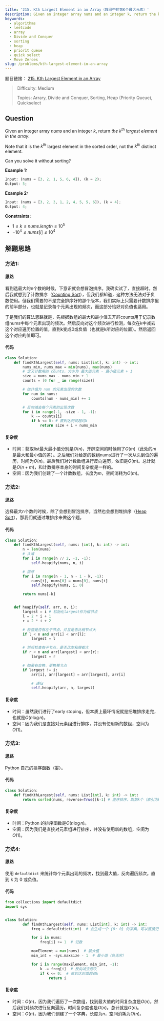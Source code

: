 ```yaml
---
title: '215. Kth Largest Element in an Array（数组中的第K个最大元素）'
description: Given an integer array nums and an integer k, return the kth largest element in the array. Note that it is the kth largest element in the sorted order, not the kth distinct element.
keywords:
  - algorithms
  - leetcode
  - array
  - Divide and Conquer
  - sorting
  - heap
  - priorit queue
  - quick select
  - Move Zeroes
slug: /problems/kth-largest-element-in-an-array
---
```


题目链接：
[215. Kth Largest Element in an Array](https://leetcode.com/problems/kth-largest-element-in-an-array/)

> Difficulty: Medium
>
> Topics: Arrary, Divide and Conquer, Sorting, Heap (Priority Queue), Quickselect

## Question

Given an integer array $nums$ and an integer $k$, return _the_ $k^{th}$ _largest element in the array_.

Note that it is the $k^{th}$ largest element in the sorted order, not the $k^{th}$ distinct element.

Can you solve it without sorting?

**Example 1:**

```javascript
Input: (nums = [3, 2, 1, 5, 6, 4]), (k = 2);
Output: 5;
```

**Example 2:**

```javascript
Input: (nums = [3, 2, 3, 1, 2, 4, 5, 5, 6]), (k = 4);
Output: 4;
```

**Constraints:**

- $1 \le k \le nums.length \le 10^5$
- $-10^{4} \le nums[i] \le 10^{4}$

## 解题思路

### 方法1:

#### 思路

看到选最大的n个数的时候，下意识就会想冒泡排序。我确实试了，直接超时。然后我就想到了计数排序（[Counting Sort](https://en.wikipedia.org/wiki/Counting_sort)），但我们都知道，这种方法无法对于负数使用。但我们需要的不是完全排序好的那个版本，我们实际上只需要计数排序里的前半部分，也就是记录每个元素出现的频次，而这部分恰好对负值也适用。

于是我们的算法思路就是，先根据数组的最大和最小值去开辟counts用于记录数组nums中每个元素出现的频次。然后反向对这个频次进行检测，每次在k中减去这个对应遍历位置的值，直到k变成0或负值（也就是k所对应的位置）。然后返回这个对应的值即可。

#### 代码

```python
class Solution:
    def findKthLargest(self, nums: List[int], k: int) -> int:
        nums_min, nums_max = min(nums), max(nums)
        # 定义计数用的 counts，大小为 最大值元素 - 最小值元素 + 1
        size = nums_max - nums_min + 1
        counts = [0 for _ in range(size)]

        # 统计值为 num 的元素出现的次数
        for num in nums:
            counts[num - nums_min] += 1

        # 反向减去每个元素的出现次数
        for i in range(-1, -size - 1, -1):
            k -= counts[i]
            if k <= 0: # 直到达到或超过k
                return size + i + nums_min
```

#### 复杂度

- 时间：获取list最大最小值分别是$O(n)$，开辟空间的时候用了$O(m)$（此处的$m$是最大和最小值的差）。之后我们对给定的数组nums进行了一次从头到位的遍历，时间为$O(n)$。最后我们对计数数组进行反向遍历，依旧是$O(m)$。总计就是$O(n + m)$，和计数排序本身的时间复杂度是一样的。
- 空间：因为我们创建了一个计数数组，长度为$m$，空间消耗为$O(m)$。

### 方法2:

#### 思路

选择最大n个数的时候，除了会想到冒泡排序，当然也会想到堆排序（[Heap Sort](https://en.wikipedia.org/wiki/Heapsort)），那我们就通过堆排序来做这个题。

#### 代码

```python
class Solution:
    def findKthLargest(self, nums: [int], k: int) -> int:
        n = len(nums)
        # 入堆
        for i in range(n // 2, -1, -1):
            self.heapify(nums, n, i)

        # 排序
        for i in range(n - 1, n - 1 - k, -1):
            nums[i], nums[0] = nums[0], nums[i]
            self.heapify(nums, i, 0)

        return nums[-k]


    def heapify(self, arr, n, i):
        largest = i # 初始化largest作为根节点
        l = 2 * i + 1
        r = 2 * i + 2

        # 检查是否有左子节点，并且是否比根节点大
        if l < n and arr[i] < arr[l]:
            largest = l

        # 然后检查右子节点，是否比左和根都大
        if r < n and arr[largest] < arr[r]:
            largest = r

        # 如果有交换，更换根节点
        if largest != i:
            arr[i], arr[largest] = arr[largest], arr[i]

            # 递归
            self.heapify(arr, n, largest)
```

#### 复杂度

- 时间：虽然我们进行了early stoping，但本质上最坏情况就是把堆排序走完，也就是$O(n \log{n})$。
- 空间：因为我们是直接对元素组进行排序，并没有使用新的数组，空间为$O(1)$。

### 方法3:

#### 思路

Python 自己的排序函数（雾）。

#### 代码

```python
class Solution:
    def findKthLargest(self, nums: List[int], k: int) -> int:
        return sorted(nums, reverse=True)[k-1] # 逆序排序，取第k个（索引为k-1）
```

#### 复杂度

- 时间：Python 的排序函数是$O(n \log{n})$。
- 空间：因为我们是直接对元素组进行排序，并没有使用新的数组，空间为$O(1)$。

### 方法4:

#### 思路

使用 `defaultdict` 来统计每个元素出现的频次，找到最大值，反向遍历频次，直到 k 为 0 或负值。

#### 代码

```python
from collections import defaultdict
import sys


class Solution:
        def findKthLargest(self, nums: List[int], k: int) -> int:
            freq = defaultdict(int)  # 会生成一个 {0: 0} 的字典，可以直接记数

            for i in nums:
                freq[i] += 1  # 记数

            maxElement = max(nums)  # 最大值
            min_int = -sys.maxsize - 1  # 最小值（负无穷）

            for i in range(maxElement, min_int, -1):
                k -= freq[i]  # 反向减去频次
                if k <= 0:  # 直到达到或超过k
                    return i
```

#### 复杂度

- 时间：$O(n)$，因为我们遍历了一次数组，找到最大值的时间复杂度是$O(n)$，然后我们对频次进行反向遍历，时间复杂度也是$O(n)$，总计就是$O(n)$。
- 空间：$O(n)$，因为我们创建了一个字典，长度为$n$，空间消耗为$O(n)$。
